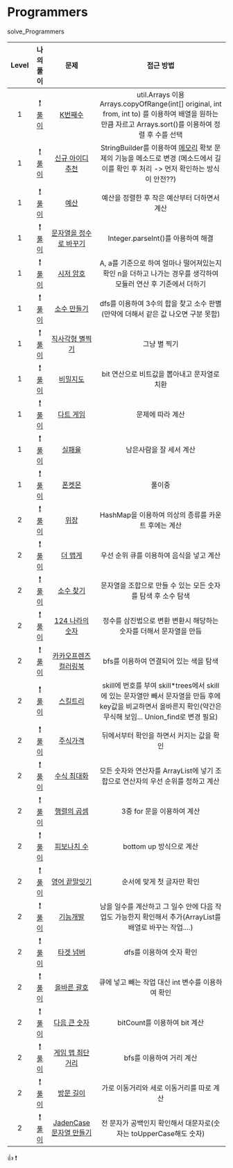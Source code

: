 # Programmers

solve_Programmers

| Level |                                                                                      나의 풀이                                                                                      |                                        문제                                         |                                                                                                        접근 방법                                                                                                         |
| :---: | :---------------------------------------------------------------------------------------------------------------------------------------------------------------------------------: | :---------------------------------------------------------------------------------: | :----------------------------------------------------------------------------------------------------------------------------------------------------------------------------------------------------------------------: |
|   1   |                                 [:exclamation:풀이](https://github.com/dodqjfehfl/Programmers/blob/main/src/lv_1/K%EB%B2%88%EC%A7%B8%EC%88%98.java)                                 |         [K번째수](https://programmers.co.kr/learn/courses/30/lessons/42748)         |                                  util.Arrays 이용 Arrays.copyOfRange(int[] original, int from, int to) 를 이용하여 배열을 원하는 만큼 자르고 Arrays.sort()를 이용하여 정렬 후 수를 선택                                  |
|   1   |              [:exclamation:풀이](https://github.com/dodqjfehfl/Programmers/blob/main/src/lv_1/%EC%8B%A0%EA%B7%9C_%EC%95%84%EC%9D%B4%EB%94%94_%EC%B6%94%EC%B2%9C.java)               |    [신규 아이디 추천](https://programmers.co.kr/learn/courses/30/lessons/72410)     | StringBuilder를 이용하여 [메모리](https://cjh5414.github.io/why-StringBuffer-and-StringBuilder-are-better-than-String/) 확보 문제의 기능을 메소드로 변경 (메소드에서 길이를 확인 후 처리 -> 먼저 확인하는 방식이 안전??) |
|   1   |                                      [:exclamation:풀이](https://github.com/dodqjfehfl/Programmers/blob/main/src/lv_1/%EC%98%88%EC%82%B0.java)                                      |          [예산](https://programmers.co.kr/learn/courses/30/lessons/12982)           |                                                                                       예산을 정렬한 후 작은 예산부터 더하면서 계산                                                                                       |
|   1   | [:exclamation:풀이](https://github.com/dodqjfehfl/Programmers/blob/main/src/lv_1/%EB%AC%B8%EC%9E%90%EC%97%B4%EC%9D%84_%EC%A0%95%EC%88%98%EB%A1%9C_%EB%B0%94%EA%BE%B8%EA%B8%B0.java) | [문자열을 정수로 바꾸기](https://programmers.co.kr/learn/courses/30/lessons/12925)  |                                                                                            Integer.parseInt()를 아용하여 해결                                                                                            |
|   1   |                            [:exclamation:풀이](https://github.com/dodqjfehfl/Programmers/blob/main/src/lv_1/%EC%8B%9C%EC%A0%80_%EC%95%94%ED%98%B8.java)                             |        [시저 암호](https://programmers.co.kr/learn/courses/30/lessons/12926)        |                                                      A, a를 기준으로 하여 얼마나 떨어져있는지 확인 n을 더하고 나가는 경우를 생각하여 모듈러 연산 후 기준에서 더하기                                                      |
|   1   |                        [:exclamation:풀이](https://github.com/dodqjfehfl/Programmers/blob/main/src/lv_1/%EC%86%8C%EC%88%98_%EB%A7%8C%EB%93%A4%EA%B8%B0.java)                        |       [소수 만들기](https://programmers.co.kr/learn/courses/30/lessons/12977)       |                                                                     dfs를 이용하여 3수의 합을 찾고 소수 판별(만약에 더해서 같은 값 나오면 구분 못함)                                                                     |
|   1   |               [:exclamation:풀이](https://github.com/dodqjfehfl/Programmers/blob/main/src/lv_1/%EC%A7%81%EC%82%AC%EA%B0%81%ED%98%95_%EB%B3%84%EC%B0%8D%EA%B8%B0.java)               |     [직사각형 별찍기](https://programmers.co.kr/learn/courses/30/lessons/12969)     |                                                                                                       그냥 별 찍기                                                                                                       |
|   1   |                             [:exclamation:풀이](https://github.com/dodqjfehfl/Programmers/blob/main/src/lv_1/%EB%B9%84%EB%B0%80%EC%A7%80%EB%8F%84.java)                             |        [비밀지도](https://programmers.co.kr/learn/courses/30/lessons/17681)         |                                                                                       bit 연산으로 비트값을 뽑아내고 문자열로 치환                                                                                       |
|   1   |                             [:exclamation:풀이](https://github.com/dodqjfehfl/Programmers/blob/main/src/lv_1/%EB%8B%A4%ED%8A%B8%EA%B2%8C%EC%9E%84.java)                             |        [다트 게임](https://programmers.co.kr/learn/courses/30/lessons/17682)        |                                                                                                     문제에 따라 계산                                                                                                     |
|   1   |                                 [:exclamation:풀이](https://github.com/dodqjfehfl/Programmers/blob/main/src/lv_1/%EC%8B%A4%ED%8C%A8%EC%9C%A8.java)                                  |         [실패율](https://programmers.co.kr/learn/courses/30/lessons/42889)          |                                                                                                 남은사람을 잘 세서 계산                                                                                                  |
|   1   |                                 [:exclamation:풀이](https://github.com/dodqjfehfl/Programmers/blob/main/src/lv_1/%ED%8F%B0%EC%BC%93%EB%AA%AC.java)                                  |          [폰켓몬](https://programmers.co.kr/learn/courses/30/lessons/1845)          |                                                                                                          풀이중                                                                                                          |
|   2   |                                      [:exclamation:풀이](https://github.com/dodqjfehfl/Programmers/blob/main/src/lv_2/%EC%9C%84%EC%9E%A5.java)                                      |          [위장](https://programmers.co.kr/learn/courses/30/lessons/42578)           |                                                                                   HashMap을 이용하여 의상의 종류를 카운트 후에는 계산                                                                                    |
|   2   |                                 [:exclamation:풀이](https://github.com/dodqjfehfl/Programmers/blob/main/src/lv_2/%EB%8D%94_%EB%A7%B5%EA%B2%8C.java)                                 |         [더 맵게](https://programmers.co.kr/learn/courses/30/lessons/42626)         |                                                                                         우선 순위 큐를 이용하여 음식을 넣고 계산                                                                                         |
|   2   |                            [:exclamation:풀이](https://github.com/dodqjfehfl/Programmers/blob/main/src/lv_2/%EC%86%8C%EC%88%98_%EC%B0%BE%EA%B8%B0.java)                             |        [소수 찾기](https://programmers.co.kr/learn/courses/30/lessons/42839)        |                                                                               문자열을 조합으로 만들 수 있는 모든 숫자를 탐색 후 소수 탐색                                                                               |
|   2   |                     [:exclamation:풀이](https://github.com/dodqjfehfl/Programmers/blob/main/src/lv_2/_124_%EB%82%98%EB%9D%BC%EC%9D%98_%EC%88%AB%EC%9E%90.java)                      |     [124 나라의 숫자](https://programmers.co.kr/learn/courses/30/lessons/12899)     |                                                                            정수를 삼진법으로 변환 변환시 해당하는 숫자를 더해서 문자열을 만듬                                                                            |
|   2   | [:exclamation:풀이](https://github.com/dodqjfehfl/Programmers/blob/main/src/lv_2/%EC%B9%B4%EC%B9%B4%EC%98%A4%ED%94%84%EB%A0%8C%EC%A6%88_%EC%BB%AC%EB%9F%AC%EB%A7%81%EB%B6%81.java)  |  [카카오프렌즈 컬러링북](https://programmers.co.kr/learn/courses/30/lessons/1829)   |                                                                                          bfs를 이용하여 연결되어 있는 색을 탐색                                                                                          |
|   2   |                             [:exclamation:풀이](https://github.com/dodqjfehfl/Programmers/blob/main/src/lv_2/%EC%8A%A4%ED%82%AC%ED%8A%B8%EB%A6%AC.java)                             |        [스킬트리](https://programmers.co.kr/learn/courses/30/lessons/49993)         |                            skill에 번호를 부여 skill\*trees에서 skill에 있는 문자열만 빼서 문자열을 만듬 후에 key값을 비교하면서 올바른지 확인(약간은 무식해 보임... Union_find로 변경 필요)                             |
|   2   |                             [:exclamation:풀이](https://github.com/dodqjfehfl/Programmers/blob/main/src/lv_2/%EC%A3%BC%EC%8B%9D%EA%B0%80%EA%B2%A9.java)                             |        [주식가격](https://programmers.co.kr/learn/courses/30/lessons/42584)         |                                                                                        뒤에서부터 확인을 하면서 커지는 값을 확인                                                                                         |
|   2   |                        [:exclamation:풀이](https://github.com/dodqjfehfl/Programmers/blob/main/src/lv_2/%EC%88%98%EC%8B%9D*%EC%B5%9C%EB%8C%80%ED%99%94.java)                        |       [수식 최대화](https://programmers.co.kr/learn/courses/30/lessons/67257)       |                                                                     모든 숫자와 연산자를 ArrayList에 넣기 조합으로 연산자의 우선 순위를 정하고 계산                                                                      |
|   2   |                        [:exclamation:풀이](https://github.com/dodqjfehfl/Programmers/blob/main/src/lv_2/%ED%96%89%EB%A0%AC%EC%9D%98_%EA%B3%B1%EC%85%88.java)                        |       [행렬의 곱셈](https://programmers.co.kr/learn/courses/30/lessons/12949)       |                                                                                                3중 for 문을 이용하여 계산                                                                                                |
|   2   |                        [:exclamation:풀이](https://github.com/dodqjfehfl/Programmers/blob/main/src/lv_2/%ED%94%BC%EB%B3%B4%EB%82%98%EC%B9%98_%EC%88%98.java)                        |       [피보나치 수](https://programmers.co.kr/learn/courses/30/lessons/12945)       |                                                                                                 bottom up 방식으로 계산                                                                                                  |
|   2   |                   [:exclamation:풀이](https://github.com/dodqjfehfl/Programmers/blob/main/src/lv_2/%EC%98%81%EC%96%B4_%EB%81%9D%EB%A7%90%EC%9E%87%EA%B8%B0.java)                    |      [영어 끝말잇기](https://programmers.co.kr/learn/courses/30/lessons/12981)      |                                                                                                순서에 맞게 첫 글자만 확인                                                                                                |
|   2   |                             [:exclamation:풀이](https://github.com/dodqjfehfl/Programmers/blob/main/src/lv_2/%EA%B8%B0%EB%8A%A5%EA%B0%9C%EB%B0%9C.java)                             |        [기능개발](https://programmers.co.kr/learn/courses/30/lessons/42586)         |                                                         남을 일수를 계산하고 그 일수 안에 다음 작업도 가능한지 확인해서 추가(ArrayList를 배열로 바꾸는 작업....)                                                         |
|   2   |                            [:exclamation:풀이](https://github.com/dodqjfehfl/Programmers/blob/main/src/lv_2/%ED%83%80%EA%B2%9F_%EB%84%98%EB%B2%84.java)                             |        [타겟 넘버](https://programmers.co.kr/learn/courses/30/lessons/43165)        |                                                                                                 dfs를 이용하여 숫자 확인                                                                                                 |
|   2   |                        [:exclamation:풀이](https://github.com/dodqjfehfl/Programmers/blob/main/src/lv_2/%EC%98%AC%EB%B0%94%EB%A5%B8_%EA%B4%84%ED%98%B8.java)                        |       [올바른 괄호](https://programmers.co.kr/learn/courses/30/lessons/12909)       |                                                                                    큐에 넣고 빼는 작업 대신 int 변수를 이용하여 확인                                                                                     |
|   2   |                       [:exclamation:풀이](https://github.com/dodqjfehfl/Programmers/blob/main/src/lv_2/%EB%8B%A4%EC%9D%8C_%ED%81%B0_%EC%88%AB%EC%9E%90.java)                        |      [다음 큰 숫자](https://programmers.co.kr/learn/courses/30/lessons/12911)       |                                                                                               bitCount를 이용하여 bit 계산                                                                                               |
|   2   |              [:exclamation:풀이](https://github.com/dodqjfehfl/Programmers/blob/main/src/lv_2/%EA%B2%8C%EC%9E%84_%EB%A7%B5_%EC%B5%9C%EB%8B%A8%EA%B1%B0%EB%A6%AC.java)               |     [게임 맵 최단거리](https://programmers.co.kr/learn/courses/30/lessons/1844)     |                                                                                                 bfs를 이용하여 거리 계산                                                                                                 |
|   2   |                            [:exclamation:풀이](https://github.com/dodqjfehfl/Programmers/blob/main/src/lv_2/%EB%B0%A9%EB%AC%B8_%EA%B8%B8%EC%9D%B4.java)                             |        [방문 길이](https://programmers.co.kr/learn/courses/30/lessons/49994)        |                                                                                        가로 이동거리와 세로 이동거리를 따로 계산                                                                                         |
|   2   |              [:exclamation:풀이](https://github.com/dodqjfehfl/Programmers/blob/main/src/lv_2/JadenCase_%EB%AC%B8%EC%9E%90%EC%97%B4_%EB%A7%8C%EB%93%A4%EA%B8%B0.java)               | [JadenCase 문자열 만들기](https://programmers.co.kr/learn/courses/30/lessons/12951) |                                                                            전 문자가 공백인지 확인해서 대문자로(숫자는 toUpperCase해도 숫자)                                                                             |

:+1:
:exclamation:
